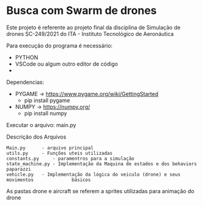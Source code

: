 # Busca com Swarm de drones

Este projeto é referente ao projeto final da disciplina de Simulação de drones SC-249/2021 do ITA - Instituto Tecnológico de Aeronáutica

Para execução do programa é necessário:

- PYTHON
- VSCode ou algum outro editor de código
- 
Dependencias: 

- PYGAME -> https://www.pygame.org/wiki/GettingStarted
	- pip install pygame
- NUMPY -> https://numpy.org/
	- pip install numpy


Executar o arquivo: main.py

Descrição dos Arquivos
 
	Main.py 	 - arquivo principal
	utils.py 	 - Funções uteis utilizadas
	constants.py 	 - paramentros para a simulação
	state_machine.py - Implementação da Maquina de estados e dos behaviors paparazzi
	vehicle.py	 - Implementação da lógica do veiculo (drone) e seus movimentos 			 básicos

As pastas drone e aircraft se referem a sprites utilizadas para animação do drone
